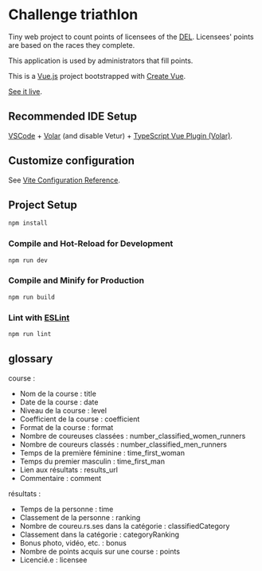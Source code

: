 # Challenge triathlon

Tiny web project to count points of licensees of the [DEL](https://www.landerneau-triathlon.com).
Licensees' points are based on the races they complete.

This application is used by administrators that fill points.

This is a [Vue.js](https://vuejs.org/) project bootstrapped with [Create Vue](https://github.com/vuejs/create-vue).

[See it live](https://paodweb.github.io/challenge-tri/).

## Recommended IDE Setup

[VSCode](https://code.visualstudio.com/) + [Volar](https://marketplace.visualstudio.com/items?itemName=Vue.volar) (and disable Vetur) + [TypeScript Vue Plugin (Volar)](https://marketplace.visualstudio.com/items?itemName=Vue.vscode-typescript-vue-plugin).

## Customize configuration

See [Vite Configuration Reference](https://vitejs.dev/config/).

## Project Setup

```sh
npm install
```

### Compile and Hot-Reload for Development

```sh
npm run dev
```

### Compile and Minify for Production

```sh
npm run build
```

### Lint with [ESLint](https://eslint.org/)

```sh
npm run lint
```

## glossary

course :

* Nom de la course :                title
* Date de la course :               date
* Niveau de la course :             level
* Coefficient de la course :        coefficient
* Format de la course :             format
* Nombre de coureuses classées :    number_classified_women_runners
* Nombre de coureurs classés :      number_classified_men_runners
* Temps de la première féminine :   time_first_woman
* Temps du premier masculin :       time_first_man
* Lien aux résultats :              results_url
* Commentaire :                     comment

résultats :

* Temps de la personne :                        time
* Classement de la personne :                   ranking
* Nombre de coureu.rs.ses dans la catégorie :   classifiedCategory
* Classement dans la catégorie :                categoryRanking
* Bonus photo, vidéo, etc. :                    bonus
* Nombre de points acquis sur une course :      points
* Licencié.e :                                  licensee
